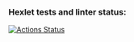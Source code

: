 ### Hexlet tests and linter status:
[![Actions Status](https://github.com/rizasailau/qa-engineer-project-85/actions/workflows/hexlet-check.yml/badge.svg)](https://github.com/rizasailau/qa-engineer-project-85/actions)